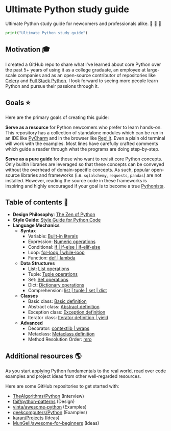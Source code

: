 # Ultimate Python study guide

Ultimate Python study guide for newcomers and professionals alike. :snake: :snake: :snake:

```python
print("Ultimate Python study guide")
```

## Motivation :mortar_board:

I created a GitHub repo to share what I've learned about core Python over the
past 5+ years of using it as a college graduate, an employee at large-scale
companies and as an open-source contributor of repositories like
[Celery](https://github.com/celery/celery) and
[Full Stack Python](https://github.com/mattmakai/fullstackpython.com).
I look forward to seeing more people learn Python and pursue their passions
through it.

## Goals :star:

Here are the primary goals of creating this guide:

**Serve as a resource** for Python newcomers who prefer to learn hands-on.
This repository has a collection of standalone modules which can be run in an IDE
like [PyCharm](https://www.jetbrains.com/pycharm/) and in the browser like
[Repl.it](https://repl.it/languages/python3). Even a plain old terminal will work
with the examples. Most lines have carefully crafted comments which guide a reader
through what the programs are doing step-by-step.

**Serve as a pure guide** for those who want to revisit core Python concepts.
Only builtin libraries are leveraged so that these concepts can be conveyed without
the overhead of domain-specific concepts. As such, popular open-source libraries
and frameworks (i.e. `sqlalchemy`, `requests`, `pandas`) are not installed.
However, reading the source code in these frameworks is inspiring and highly
encouraged if your goal is to become a true
[Pythonista](https://www.urbandictionary.com/define.php?term=pythonista).

## Table of contents :blue_book:

- **Design Philosophy**: [The Zen of Python](https://www.python.org/dev/peps/pep-0020/)
- **Style Guide**: [Style Guide for Python Code](https://www.python.org/dev/peps/pep-0008/)
- **Language Mechanics**
    - **Syntax**
        - Variable: [Built-in literals](ultimatepython/syntax/variable.py)
        - Expression: [Numeric operations](ultimatepython/syntax/expression.py)
        - Conditional: [if | if-else | if-elif-else](ultimatepython/syntax/conditional.py)
        - Loop: [for-loop | while-loop](ultimatepython/syntax/loop.py)
        - Function: [def | lambda](ultimatepython/syntax/function.py)
    - **Data Structures**
        - List: [List operations](ultimatepython/data_structures/list.py)
        - Tuple: [Tuple operations](ultimatepython/data_structures/tuple.py)
        - Set: [Set operations](ultimatepython/data_structures/set.py)
        - Dict: [Dictionary operations](ultimatepython/data_structures/dict.py)
        - Comprehension: [list | tuple | set | dict](ultimatepython/data_structures/comprehension.py)
    - **Classes**
        - Basic class: [Basic definition](ultimatepython/classes/basic_class.py)
        - Abstract class: [Abstract definition](ultimatepython/classes/abstract_class.py)
        - Exception class: [Exception definition](ultimatepython/classes/exception_class.py)
        - Iterator class: [Iterator definition | yield](ultimatepython/classes/iterator_class.py)
    - **Advanced**
        - Decorator: [contextlib | wraps](ultimatepython/advanced/decorator.py)
        - Metaclass: [Metaclass definition](ultimatepython/advanced/meta_class.py)
        - Method Resolution Order: [mro](ultimatepython/advanced/mro.py)

## Additional resources :earth_americas:

As you start applying Python fundamentals to the real world, read over
code examples and project ideas from other well-regarded resources.

Here are some GitHub repositories to get started with:

- [TheAlgorithms/Python](https://github.com/TheAlgorithms/Python) (Interview)
- [faif/python-patterns](https://github.com/faif/python-patterns) (Design)
- [vinta/awesome-python](https://github.com/vinta/awesome-python) (Examples)
- [geekcomputers/Python](https://github.com/geekcomputers/Python) (Examples)
- [karan/Projects](https://github.com/karan/Projects) (Ideas)
- [MunGell/awesome-for-beginners](https://github.com/MunGell/awesome-for-beginners) (Ideas)
